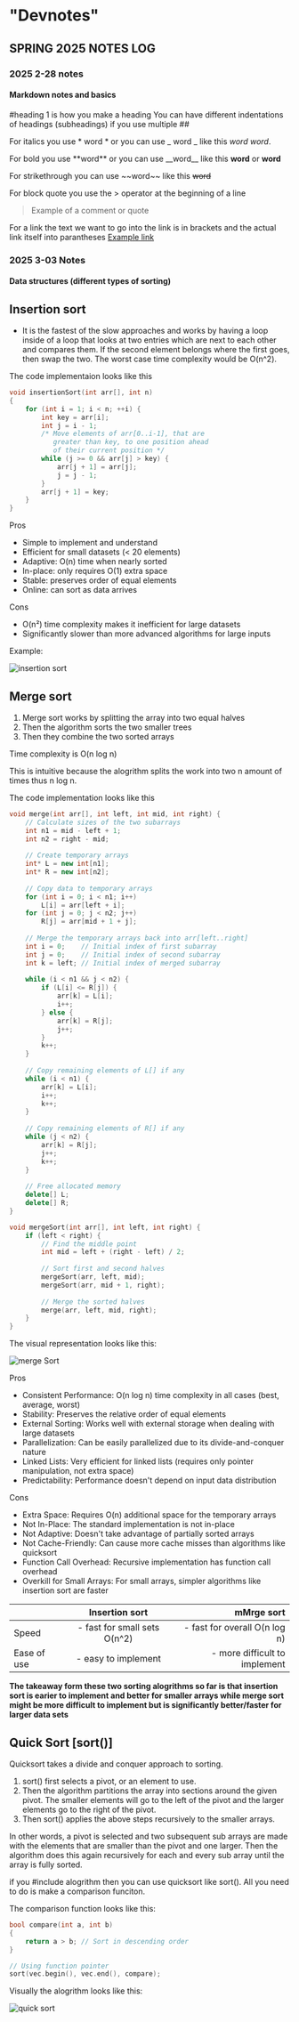 # "Devnotes"
 
## SPRING 2025 NOTES LOG

### 2025 2-28 notes
#### Markdown notes and basics

\#heading 1 is how you make a heading
You can have different indentations of headings (subheadings) if you use multiple ##

For italics you use * word * or you can use _ word _
like this *word* _word_.

For bold you use \*\*word** or you can use \_\_word__ 
like this **word** or __word__

For strikethrough you can use \~~word~~ 
like this ~~word~~

For block quote you use the \> operator at the beginning of a line

>Example of a comment or quote

For a link the text we want to go into the link is in brackets and the actual link itself into parantheses
 [Example link](https://github.com/baldiebaldie)






### 2025 3-03 Notes
#### Data structures (different types of sorting)
## Insertion sort
- It is the fastest of the slow approaches and works by
having a loop inside of a loop that looks at two entries which are next to each other and compares them. If the second element belongs where the first goes, then swap the two. The worst case time complexity would be O(n^2).

The code implementaion looks like this

``` cpp
void insertionSort(int arr[], int n)
{
    for (int i = 1; i < n; ++i) {
        int key = arr[i];
        int j = i - 1;
        /* Move elements of arr[0..i-1], that are
           greater than key, to one position ahead
           of their current position */
        while (j >= 0 && arr[j] > key) {
            arr[j + 1] = arr[j];
            j = j - 1;
        }
        arr[j + 1] = key;
    }
}   
```

Pros

* Simple to implement and understand
* Efficient for small datasets (< 20 elements)
* Adaptive: O(n) time when nearly sorted
* In-place: only requires O(1) extra space
* Stable: preserves order of equal elements
* Online: can sort as data arrives

Cons

* O(n²) time complexity makes it inefficient for large datasets
* Significantly slower than more advanced algorithms for large inputs

Example:

![insertion sort](insertionSort.png)


## Merge sort
1) Merge sort works by splitting the array into two equal halves 
2) Then the algorithm sorts the two smaller trees
3) Then they combine the two sorted arrays

Time complexity is O(n log n)

This is intuitive because the alogrithm splits the work into two n amount of times thus n log n.

The code implementation looks like this

``` c++
void merge(int arr[], int left, int mid, int right) {
    // Calculate sizes of the two subarrays
    int n1 = mid - left + 1;
    int n2 = right - mid;
    
    // Create temporary arrays
    int* L = new int[n1];
    int* R = new int[n2];
    
    // Copy data to temporary arrays
    for (int i = 0; i < n1; i++)
        L[i] = arr[left + i];
    for (int j = 0; j < n2; j++)
        R[j] = arr[mid + 1 + j];
    
    // Merge the temporary arrays back into arr[left..right]
    int i = 0;    // Initial index of first subarray
    int j = 0;    // Initial index of second subarray
    int k = left; // Initial index of merged subarray
    
    while (i < n1 && j < n2) {
        if (L[i] <= R[j]) {
            arr[k] = L[i];
            i++;
        } else {
            arr[k] = R[j];
            j++;
        }
        k++;
    }
    
    // Copy remaining elements of L[] if any
    while (i < n1) {
        arr[k] = L[i];
        i++;
        k++;
    }
    
    // Copy remaining elements of R[] if any
    while (j < n2) {
        arr[k] = R[j];
        j++;
        k++;
    }
    
    // Free allocated memory
    delete[] L;
    delete[] R;
}

void mergeSort(int arr[], int left, int right) {
    if (left < right) {
        // Find the middle point
        int mid = left + (right - left) / 2;
        
        // Sort first and second halves
        mergeSort(arr, left, mid);
        mergeSort(arr, mid + 1, right);
        
        // Merge the sorted halves
        merge(arr, left, mid, right);
    }
} 
```



The visual representation looks like this:

![merge Sort](MergeSort.png)

Pros

-    Consistent Performance: O(n log n) time complexity in all cases (best, average, worst)
- Stability: Preserves the relative order of equal elements
- External Sorting: Works well with external storage when dealing with large datasets
- Parallelization: Can be easily parallelized due to its divide-and-conquer nature
- Linked Lists: Very efficient for linked lists (requires only pointer manipulation, not extra space)
- Predictability: Performance doesn't depend on input data distribution

Cons

- Extra Space: Requires O(n) additional space for the temporary arrays
- Not In-Place: The standard implementation is not in-place
- Not Adaptive: Doesn't take advantage of partially sorted arrays
- Not Cache-Friendly: Can cause more cache misses than algorithms like quicksort
- Function Call Overhead: Recursive implementation has function call overhead
- Overkill for Small Arrays: For small arrays, simpler algorithms like insertion sort are faster



|      | Insertion sort | mMrge sort   |
| :---        |    :----:   |          ---: |
| Speed      | - fast for small sets O(n^2)      |- fast for overall O(n log n)  |
| Ease of use   | -  easy to implement        | - more difficult to implement  |

**The takeaway form these two sorting alogrithms so far is that insertion sort is earier to implement and better for smaller arrays while merge sort might be more difficult to implement but is significantly better/faster for larger data sets**


## Quick Sort [sort()]
Quicksort takes a divide and conquer approach to sorting.

1) sort() first selects a pivot, or an element to use.
2) Then the algorithm partitions the array into sections around the given pivot. The smaller elements will go to the left of the pivot and the larger elements go to the right of the pivot.
3) Then sort() applies the above steps recursively to the smaller arrays.

In other words, a pivot is selected and two subsequent sub arrays are made with the elements that are smaller than the pivot and one larger. Then the algorithm does this again recursively for each and every sub array until the array is fully sorted.

if you #include alogrithm then you can use quicksort like sort(). All you need to do is make a comparison funciton.

The comparison function looks like this:
``` cpp 
bool compare(int a, int b) 
{
    return a > b; // Sort in descending order
}

// Using function pointer
sort(vec.begin(), vec.end(), compare);

```

Visually the alogrithm looks like this: 

![quick sort](quickSort.png)
